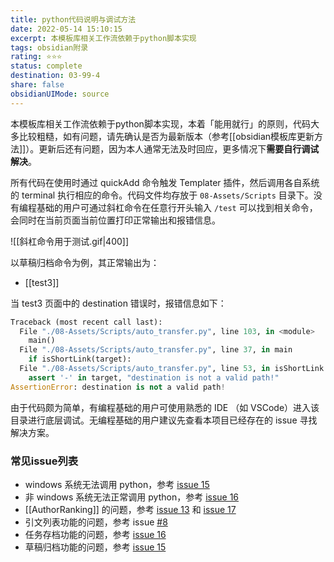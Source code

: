 ```yaml
---
title: python代码说明与调试方法
date: 2022-05-14 15:10:15
excerpt: 本模板库相关工作流依赖于python脚本实现
tags: obsidian附录 
rating: ⭐⭐⭐
status: complete
destination: 03-99-4 
share: false
obsidianUIMode: source
---
```


本模板库相关工作流依赖于python脚本实现，本着「能用就行」的原则，代码大多比较粗糙，如有问题，请先确认是否为最新版本（参考[[obsidian模板库更新方法]]）。更新后还有问题，因为本人通常无法及时回应，更多情况下**需要自行调试解决**。

所有代码在使用时通过 quickAdd 命令触发 Templater 插件，然后调用各自系统的 terminal 执行相应的命令。代码文件均存放于 `08-Assets/Scripts` 目录下。没有编程基础的用户可通过斜杠命令在任意行开头输入 `/test` 可以找到相关命令，会同时在当前页面当前位置打印正常输出和报错信息。

![[斜杠命令用于测试.gif|400]]

以草稿归档命令为例，其正常输出为：

- [[test3]]

当 test3 页面中的 destination 错误时，报错信息如下：

```python
Traceback (most recent call last):
  File "./08-Assets/Scripts/auto_transfer.py", line 103, in <module>
    main()
  File "./08-Assets/Scripts/auto_transfer.py", line 37, in main
    if isShortLink(target):
  File "./08-Assets/Scripts/auto_transfer.py", line 53, in isShortLink
    assert '-' in target, "destination is not a valid path!"
AssertionError: destination is not a valid path!
```

由于代码颇为简单，有编程基础的用户可使用熟悉的 IDE （如 VSCode）进入该目录进行底层调试。无编程基础的用户建议先查看本项目已经存在的 issue 寻找解决方案。


### 常见issue列表

- windows 系统无法调用 python，参考 [issue 15](https://github.com/sheldonxxd/obsidian_vault_template_for_researcher/issues/15) 
- 非 windows 系统无法正常调用 python，参考 [issue 16](https://github.com/sheldonxxd/obsidian_vault_template_for_researcher/issues/16)
- [[AuthorRanking]] 的问题，参考 [issue 13](https://github.com/sheldonxxd/obsidian_vault_template_for_researcher/issues/13) 和 [issue 17](https://github.com/sheldonxxd/obsidian_vault_template_for_researcher/issues/17)
- 引文列表功能的问题，参考  issue [#8](https://github.com/sheldonxxd/obsidian_vault_template_for_researcher/issues/8)
- 任务存档功能的问题，参考 [issue 16](https://github.com/sheldonxxd/obsidian_vault_template_for_researcher/issues/16)
- 草稿归档功能的问题，参考 [issue 15](https://github.com/sheldonxxd/obsidian_vault_template_for_researcher/issues/15) 